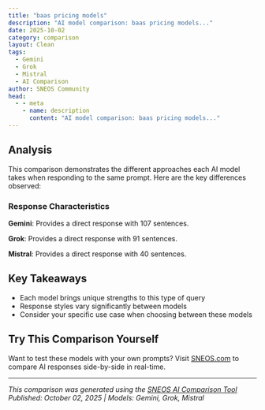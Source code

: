 ```yaml
---
title: "baas pricing models"
description: "AI model comparison: baas pricing models..."
date: 2025-10-02
category: comparison
layout: Clean
tags:
  - Gemini
  - Grok
  - Mistral
  - AI Comparison
author: SNEOS Community
head:
  - - meta
    - name: description
      content: "AI model comparison: baas pricing models..."
---
```


<ChatComparison
  title="baas pricing models"
  prompt="baas pricing models"
  :responses='{"Gemini": "Okay, let\u0027s break down BaaS (Backend-as-a-Service) pricing models. BaaS providers offer various plans depending on your usage and needs. Here\u0027s a comprehensive overview:\n\n**Common BaaS Pricing Models:**\n\n1. **Free Tier/Free Plan:**\n\n * **What it is:** A basic plan offered at no cost, usually with significant limitations.\n * **Features/Limits:**\n * **Limited Storage:** Small amount of data storage (e.g., 1GB).\n * **Limited Bandwidth:** A cap on data transfer (e.g., 5GB/month).\n * **Limited Requests:** Maximum number of API calls or requests per month (e.g., 10,000 requests).\n * **Limited Features:** May only include a subset of the BaaS platform\u0027s functionality.\n * **Ads/Branding:** The BaaS provider\u0027s branding might be included in your app.\n * **Ideal for:**\n * **Learning and Exploration:** Trying out the platform and understanding its features.\n * **Small Projects:** Simple apps with limited data and user base.\n * **Prototyping:** Quickly building a proof of concept.\n * **Considerations:** Not suitable for production applications with real users. You will quickly outgrow the limits.\n\n2. **Pay-as-You-Go (PAYG) / Usage-Based Pricing:**\n\n * **What it is:** You pay only for the resources you consume. The cost is directly tied to your application\u0027s usage.\n * **Metrics:**\n * **API Calls/Requests:** Cost per request to the BaaS server.\n * **Data Storage:** Cost per GB stored per month.\n * **Bandwidth/Data Transfer:** Cost per GB transferred per month.\n * **Users/Active Users:** Cost per monthly active user (MAU).\n * **Compute Time:** Cost for execution time of serverless functions, jobs, or other server-side logic.\n * **Push Notifications:** Cost per push notification sent.\n * **Ideal for:**\n * **Variable Usage:** Applications with fluctuating demand (e.g., seasonal apps).\n * **Unpredictable Traffic:** New applications where usage is difficult to estimate.\n * **Scalable Applications:** Easily scales as your app grows.\n * **Considerations:**\n * **Cost Can Be Unpredictable:** If your app becomes very popular quickly, your bill could be surprisingly high.\n * **Monitoring is Crucial:** You need to carefully monitor your usage to avoid unexpected charges.\n * **Potential for Cost Optimization:** Actively monitor usage and optimize your app to reduce costs.\n\n3. **Tiered Pricing / Fixed-Price Plans:**\n\n * **What it is:** Pre-defined packages with specific resource allocations and features for a fixed monthly price.\n * **Features/Limits:** Each tier offers a certain amount of storage, bandwidth, API calls, users, and features.\n * **Ideal for:**\n * **Predictable Usage:** Applications with relatively stable and predictable usage patterns.\n * **Budgeting:** Easier to budget because the cost is fixed.\n * **Specific Feature Needs:** Plans often unlock specific features at higher tiers (e.g., advanced security, dedicated support).\n * **Considerations:**\n * **Potential for Overpaying:** You might be paying for resources you don\u0027t fully utilize.\n * **Inflexibility:** If you exceed the limits of your plan, you\u0027ll need to upgrade to a higher tier, even if you only need a small increase in one resource.\n * **Careful Plan Selection:** Requires a good understanding of your app\u0027s needs to choose the appropriate tier.\n\n4. **Custom Pricing / Enterprise Plans:**\n\n * **What it is:** Tailored solutions for large organizations with unique requirements. Pricing is negotiated directly with the BaaS provider.\n * **Features/Limits:** Highly flexible, often including dedicated infrastructure, personalized support, and custom features.\n * **Ideal for:**\n * **Large Enterprises:** Organizations with complex needs and high volumes of usage.\n * **Custom Requirements:** Specific security, compliance, or feature needs that aren\u0027t met by standard plans.\n * **Dedicated Support:** Priority support and service level agreements (SLAs).\n * **Considerations:**\n * **Higher Cost:** Significantly more expensive than other pricing models.\n * **Negotiation Required:** Requires a detailed understanding of your requirements and negotiation with the provider.\n * **Long-Term Commitment:** Often involves long-term contracts.\n\n**Factors Affecting BaaS Pricing:**\n\n* **Storage:** The amount of data you store in the BaaS database or file storage.\n* **Bandwidth/Data Transfer:** The amount of data transferred between your app and the BaaS server.\n* **API Requests:** The number of calls your app makes to the BaaS APIs.\n* **Users:** The number of users using your application. Often measured as Monthly Active Users (MAU).\n* **Features:** The specific features you use (e.g., push notifications, authentication, real-time database). More advanced features often cost more.\n* **Support:** The level of support you require (e.g., basic, priority, dedicated).\n* **Region:** The geographic region where your data is stored and processed.\n* **Scalability:** The ability to scale your resources up or down as needed.\n* **Security:** Security features offered (e.g., encryption, access control).\n* **Compliance:** Compliance certifications (e.g., HIPAA, GDPR).\n\n**How to Choose the Right Pricing Model:**\n\n1. **Estimate Your Usage:** Try to estimate your storage, bandwidth, API calls, and user count. Use tools like Google Analytics to help you.\n2. **Consider Your Growth:** Factor in your expected growth rate. Choose a plan that can accommodate your future needs.\n3. **Evaluate Features:** Identify the features you need and choose a plan that includes them.\n4. **Compare Providers:** Compare the pricing of different BaaS providers for the features and resources you need. Don\u0027t just focus on the headline price; look at the cost per unit of usage.\n5. **Consider Your Budget:** Set a budget for your BaaS costs and choose a plan that fits within your budget.\n6. **Start Small and Scale Up:** If you\u0027re unsure, start with a free or pay-as-you-go plan and scale up as needed.\n7. **Monitor Your Usage:** Track your usage carefully and adjust your plan as necessary.\n8. **Read the Fine Print:** Understand the terms of service and pricing policies, including any overage charges.\n\n**Examples of BaaS Providers and Their Pricing Models:**\n\n* **Firebase (Google):** Offers a free tier (\u0022Spark Plan\u0022) and a pay-as-you-go plan (\u0022Blaze Plan\u0022).\n* **AWS Amplify:** Offers a free tier and pay-as-you-go.\n* **Back4App:** Offers free, shared, and dedicated server options. Free is very limited.\n* **Parse:** Open-source framework that can be self-hosted or used with a hosted service like Back4App or DigitalOcean. Self-hosting can be cost-effective for some, but requires more technical expertise.\n* **Supabase:** Open source alternative to Firebase.\n\n**In Summary:**\n\nChoosing the right BaaS pricing model is critical for managing costs and ensuring your application has the resources it needs to succeed. Carefully consider your usage patterns, growth plans, and budget when making your decision. Regularly monitor your usage to optimize costs and adjust your plan as necessary.\n", "Grok": "BaaS (Backend as a Service) pricing models vary depending on the provider, the features offered, and the target audience (e.g., startups, enterprises, or individual developers). BaaS platforms typically provide backend functionalities like user authentication, database management, file storage, APIs, push notifications, and more, without requiring developers to build and maintain their own infrastructure. Below are the common pricing models for BaaS platforms:\n\n### 1. **Freemium Model**\n - **Description**: Offers a free tier with limited features, resources, or usage, allowing developers to test the platform before committing to a paid plan.\n - **Typical Features in Free Tier**: Basic API calls, limited storage, a small number of active users, or restricted scalability.\n - **Paid Upgrades**: Access to advanced features (e.g., real-time databases, custom APIs), higher usage limits, and priority support.\n - **Examples**: Firebase (Google), Parse (open-source, hosted by providers like Back4App), and Supabase often have free tiers.\n - **Best For**: Startups, hobbyists, or small projects.\n\n **Pros**: Low entry barrier, good for experimentation.\n **Cons**: Limited scalability in free plans; costs can rise quickly with usage.\n\n---\n\n### 2. **Pay-as-You-Go (Usage-Based Pricing)**\n - **Description**: Charges are based on actual usage metrics such as API requests, storage, bandwidth, or active users.\n - **How It Works**: You pay only for the resources you consume, often with a tiered pricing structure (e.g., cost per 1,000 API calls or GB of storage).\n - **Examples**: Firebase (charges for Firestore reads/writes, storage, and hosting), AWS Amplify (usage-based for certain services like Lambda or API Gateway).\n - **Best For**: Apps with unpredictable or fluctuating usage.\n\n **Pros**: Cost-effective for low-usage apps; scales with growth.\n **Cons**: Costs can become unpredictable with spikes in usage; requires monitoring.\n\n---\n\n### 3. **Subscription-Based (Fixed Monthly/Annual Plans)**\n - **Description**: Offers predefined plans with a fixed monthly or annual fee, each tier providing a specific set of features and resource limits.\n - **How It Works**: Higher tiers unlock more features, higher usage quotas, and better support. Often includes a certain amount of usage before overage charges apply.\n - **Examples**: Back4App (Parse hosting), Supabase (tiered plans with usage limits), and Appwrite (some providers offer subscription plans).\n - **Best For**: Businesses with predictable usage or those needing specific features.\n\n **Pros**: Predictable costs; easier budgeting.\n **Cons**: May overpay if usage is below the plan\u2019s limits; less flexibility for scaling.\n\n---\n\n### 4. **Enterprise/Custom Pricing**\n - **Description**: Tailored pricing for large organizations with specific needs, such as high scalability, dedicated support, SLAs (Service Level Agreements), or custom integrations.\n - **How It Works**: Pricing is negotiated based on the scale of the project, compliance requirements, or unique infrastructure needs. Often includes dedicated instances or on-premises deployment.\n - **Examples**: Firebase (enterprise support), AWS Amplify (custom solutions via AWS), or Kinvey (enterprise-focused BaaS).\n - **Best For**: Large-scale applications, corporate clients, or apps with strict security/compliance needs.\n\n **Pros**: Customized to exact needs; dedicated support and resources.\n **Cons**: Expensive; often lacks transparency in initial pricing.\n\n---\n\n### 5. **Hybrid Pricing**\n - **Description**: Combines elements of subscription and pay-as-you-go models. You pay a base fee for a certain level of access/features, with additional costs for exceeding quotas.\n - **How It Works**: A base subscription fee covers a set amount of usage, and overage charges apply for extra API calls, storage, or users.\n - **Examples**: Firebase (base free tier with pay-as-you-go for overages), Supabase (subscription plans with overage fees).\n - **Best For**: Apps with moderate baseline usage but occasional spikes.\n\n **Pros**: Balances predictability with flexibility.\n **Cons**: Requires careful monitoring to avoid unexpected overage costs.\n\n---\n\n### Key Factors Affecting BaaS Pricing\nWhen evaluating BaaS pricing, consider the following factors, as they directly impact costs:\n- **Active Users**: Number of concurrent or monthly active users (MAUs).\n- **API Requests**: Volume of API calls made to the backend.\n- **Storage**: Amount of data stored (e.g., databases, files, media).\n- **Bandwidth**: Data transfer costs for uploads/downloads.\n- **Real-Time Features**: Costs for real-time database updates or push notifications.\n- **Support and SLAs**: Premium support or guaranteed uptime often comes at a higher price.\n- **Scalability**: Costs for handling traffic spikes or large-scale deployments.\n- **Add-Ons**: Features like analytics, custom domains, or third-party integrations.\n\n---\n\n### Examples of Popular BaaS Platforms and Pricing (as of 2023)\n1. **Firebase (Google)**\n - Model: Freemium \u002B Pay-as-You-Go.\n - Free Tier: \u0022Spark Plan\u0022 with limited usage.\n - Paid: \u0022Blaze Plan\u0022 charges per usage (e.g., $0.18/GB for storage, $0.026/GB for bandwidth).\n - Enterprise: Custom pricing for large-scale apps.\n\n2. **Supabase**\n - Model: Freemium \u002B Subscription with overages.\n - Free Tier: Limited projects, 500 MB storage, 2 GB bandwidth.\n - Paid Plans: Start at $25/month for Pro plan with higher limits; overages apply.\n - Enterprise: Custom pricing.\n\n3. **Back4App (Parse Hosting)**\n - Model: Freemium \u002B Subscription.\n - Free Tier: Limited requests and storage.\n - Paid Plans: Start at $5/month for basic scaling; higher tiers for enterprise needs.\n\n4. **AWS Amplify**\n - Model: Pay-as-You-Go for underlying AWS services.\n - Pricing: Based on usage of services like Lambda, API Gateway, and S3.\n - Enterprise: Custom solutions through AWS.\n\n5. **Kinvey**\n - Model: Subscription \u002B Enterprise.\n - Focus: Enterprise-grade solutions with custom pricing.\n - Best for large businesses with complex needs.\n\n---\n\n### Tips for Choosing a BaaS Pricing Model\n- **Estimate Usage**: Predict your app\u2019s user base, API calls, and storage needs to avoid surprise costs.\n- **Start Small**: Begin with free or low-cost tiers to test the platform before scaling.\n- **Monitor Costs**: Use tools provided by the platform to track usage and set budget alerts.\n- **Consider Long-Term Needs**: If you expect rapid growth, opt for scalable pay-as-you-go or hybrid plans.\n- **Evaluate Features**: Ensure the pricing aligns with the features critical to your app (e.g., real-time data, security).\n\nIf you\u2019re looking for specifics on a particular BaaS provider or need help calculating costs for a project, feel free to ask!", "Mistral": "Business-as-a-Service (BaaS) pricing models can vary widely depending on the type of service, the industry, and the specific needs of the customer. Here are some common pricing models used in BaaS:\n\n1. **Subscription-Based Pricing**:\n - **Monthly/Annual Subscriptions**: Customers pay a recurring fee, typically on a monthly or annual basis, for access to the service.\n - **Tiered Subscriptions**: Different levels of service with varying features and capabilities, each at a different price point.\n\n2. **Pay-As-You-Go (PAYG)**:\n - Customers are billed based on their actual usage of the service. This can be particularly useful for services with variable demand.\n\n3. **Freemium Model**:\n - A basic version of the service is offered for free, with additional features or higher usage limits available for a fee.\n\n4. **Per-User Pricing**:\n - Customers are charged based on the number of users who will access the service. This is common in SaaS (Software-as-a-Service) applications.\n\n5. **Transaction-Based Pricing**:\n - Customers are charged per transaction or per unit of service used. This is common in financial services and e-commerce platforms.\n\n6. **Project-Based Pricing**:\n - Customers are charged a flat fee for a specific project or set of services. This is often used in consulting and professional services.\n\n7. **Consumption-Based Pricing**:\n - Customers are charged based on the amount of resources they consume, such as data storage, bandwidth, or compute time.\n\n8. **Hybrid Pricing Models**:\n - A combination of the above models. For example, a subscription fee plus additional charges for extra usage or features.\n\n9. **One-Time Purchase**:\n - Customers pay a one-time fee for access to the service, often with additional charges for updates or support.\n\n10. **Custom Pricing**:\n - Pricing is tailored to the specific needs and requirements of the customer, often involving a detailed consultation and negotiation process.\n\n11. **Volume Discounts**:\n - Customers receive discounts for purchasing larger quantities of the service or for longer-term commitments.\n\n12. **Bundled Services**:\n - Multiple services are bundled together and offered at a discounted rate compared to purchasing each service individually.\n\n13. **Performance-Based Pricing**:\n - Customers pay based on the outcomes or performance metrics achieved by the service. This is common in marketing and advertising services.\n\n14. **Metered Pricing**:\n - Customers are charged based on metered usage, such as the number of API calls, data processed, or time spent using the service.\n\n15. **Enterprise Pricing**:\n - Custom pricing plans designed for large organizations with specific needs, often involving custom features, dedicated support, and service-level agreements (SLAs).\n\nThe choice of pricing model often depends on the nature of the service, the target market, and the competitive landscape. It\u0027s important for businesses to carefully consider their pricing strategy to ensure it aligns with their business goals and customer needs."}' 
  published-date="08:23"
/>

## Analysis

This comparison demonstrates the different approaches each AI model takes when responding to the same prompt. Here are the key differences observed:

### Response Characteristics

**Gemini**: Provides a direct response with 107 sentences. 

**Grok**: Provides a direct response with 91 sentences. 

**Mistral**: Provides a direct response with 40 sentences. 

## Key Takeaways

- Each model brings unique strengths to this type of query
- Response styles vary significantly between models
- Consider your specific use case when choosing between these models

## Try This Comparison Yourself

Want to test these models with your own prompts? Visit [SNEOS.com](https://sneos.com) to compare AI responses side-by-side in real-time.

---

*This comparison was generated using the [SNEOS AI Comparison Tool](https://sneos.com)*
*Published: October 02, 2025 | Models: Gemini, Grok, Mistral*
